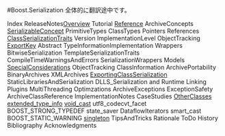 #Boost.Serialization
<span style='font-family:Arial,Verdana,sans-serif;line-height:normal'>全体的に翻訳途中です。

Index
ReleaseNotes[Overview](https://sites.google.com/site/boostjp/document/boostserialization/overview)
Tutorial
[Reference](https://sites.google.com/site/boostjp/document/boostserialization/reference)
  ArchiveConcepts
  [SerializableConcept](https://sites.google.com/site/boostjp/document/boostserialization/reference/serializableconcept)
    PrimitiveTypes
    ClassTypes
    Pointers
    References
    [ClassSerializationTraits](https://sites.google.com/site/boostjp/document/boostserialization/reference/serializableconcept/class-serialization-traits)
      Version
      ImplementationLevel
      ObjectTracking
      [ExportKey](https://sites.google.com/site/boostjp/document/boostserialization/reference/serializableconcept/class-serialization-traits/export-key)
      Abstract
      TypeInformationImplementation
      Wrappers
      BitwiseSerialization
      TemplateSerializationTraits
      CompileTimeWarningsAndErrors
    SerializationWrappers
    Models
  [SpecialConsiderations](https://sites.google.com/site/boostjp/document/boostserialization/reference/special-considerations)
    ObjectTracking
    ClassInformation
    ArchivePortability
    BinaryArchives
    XMLArchives
    [ExportingClassSerialization](https://sites.google.com/site/boostjp/document/boostserialization/reference/special-considerations/exporting-class-serialization)
    StaticLibrariesAndSerialization
    DLLS_Serialization and Runtime Linking
    Plugins
    MultiThreading
    Optimzations
    ArchiveExceptions
    ExceptionSafety
  ArchiveClassReference
ImplementationNotes
CaseStudies
[OtherClasses](https://sites.google.com/site/boostjp/document/boostserialization/other-classses)
  [extended_type_info](https://sites.google.com/site/boostjp/document/boostserialization/other-classses/extended_type_info)
  [void_cast](https://sites.google.com/site/boostjp/document/boostserialization/other-classses/void_cast)
  utf8_codecvt_facet
  BOOST_STRONG_TYPEDEF
  state_saver
  DataflowIterators
  smart_cast
  BOOST_STATIC_WARNING
  [singleton](https://sites.google.com/site/boostjp/document/boostserialization/other-classses/singleton)
TipsAndTricks
Rationale
ToDo
History
Bibliography
Acknowledgments


</span>